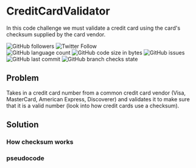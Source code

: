 # CreditCardValidator
In this code challenge we must validate a credit card using the card's checksum supplied by the card vendor.

![GitHub followers](https://img.shields.io/github/followers/hrszpuk?style=social)
![Twitter Follow](https://img.shields.io/twitter/follow/hrszpuk?style=social)
<br>
![GitHub language count](https://img.shields.io/github/languages/count/CodingChallengesBooklet/CreditCardValidator?style=for-the-badge)
![GitHub code size in bytes](https://img.shields.io/github/languages/code-size/CodingChallengesBooklet/CreditCardValidator?style=for-the-badge)
![GitHub issues](https://img.shields.io/github/issues/CodingChallengesBooklet/CreditCardValidator?style=for-the-badge)
![GitHub last commit](https://img.shields.io/github/last-commit/CodingChallengesBooklet/CreditCardValidator?style=for-the-badge)
![GitHub branch checks state](https://img.shields.io/github/checks-status/CodingChallengesBooklet/CreditCardValidator/main?style=for-the-badge)

## Problem
Takes in a credit card number from a common credit card vendor (Visa, MasterCard, American Express, Discoverer) and validates it to make sure that it is a valid number (look into how credit cards use a checksum).

## Solution

### How checksum works

### pseudocode 
